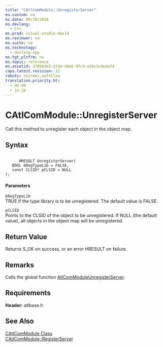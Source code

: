 ```yaml
---
title: "CAtlComModule::UnregisterServer"
ms.custom: na
ms.date: 09/19/2016
ms.devlang: 
  - C++
ms.prod: visual-studio-dev14
ms.reviewer: na
ms.suite: na
ms.technology: 
  - devlang-cpp
ms.tgt_pltfrm: na
ms.topic: reference
ms.assetid: 37808de3-3f24-48e6-97c9-e26c3c9cda74
caps.latest.revision: 12
robots: noindex,nofollow
translation.priority.ht: 
  - de-de
  - ja-jp
---
```

# CAtlComModule::UnregisterServer
Call this method to unregister each object in the object map.  
  
## Syntax  
  
```  
  
      HRESULT UnregisterServer(  
   BOOL bRegTypeLib = FALSE,  
   const CLSID* pCLSID = NULL   
);  
```  
  
#### Parameters  
 `bRegTypeLib`  
 TRUE if the type library is to be unregistered. The default value is FALSE.  
  
 `pCLSID`  
 Points to the CLSID of the object to be unregistered. If NULL (the default value), all objects in the object map will be unregistered.  
  
## Return Value  
 Returns S_OK on success, or an error HRESULT on failure.  
  
## Remarks  
 Calls the global function [AtlComModuleUnregisterServer](../vs140/AtlComModuleUnregisterServer.md).  
  
## Requirements  
 **Header:** atlbase.h  
  
## See Also  
 [CAtlComModule Class](../vs140/CAtlComModule-Class.md)   
 [CAtlComModule::RegisterServer](../vs140/CAtlComModule--RegisterServer.md)